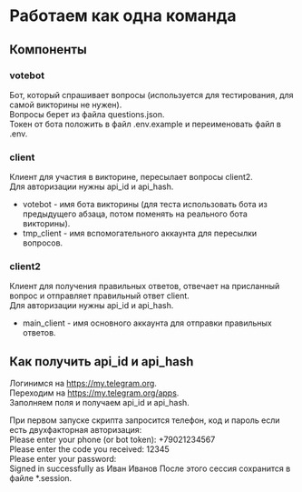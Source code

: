 # Работаем как одна команда
## Компоненты
### votebot
Бот, который спрашивает вопросы (используется для тестирования, для самой викторины не нужен).  
Вопросы берет из файла questions.json.  
Токен от бота положить в файл .env.example и переименовать файл в .env.

### client
Клиент для участия в викторине, пересылает вопросы client2.  
Для авторизации нужны api_id и api_hash.  
* votebot - имя бота викторины (для теста использовать бота из предыдущего абзаца, потом поменять на реального бота викторины).
* tmp_client - имя вспомогательного аккаунта для пересылки вопросов.

### client2
Клиент для получения правильных ответов, отвечает на присланный вопрос и отправляет правильный ответ client.  
Для авторизации нужны api_id и api_hash.
* main_client - имя основного аккаунта для отправки правильных ответов.

## Как получить api_id и api_hash
Логинимся на https://my.telegram.org.  
Переходим на https://my.telegram.org/apps.  
Заполняем поля и получаем api_id и api_hash.

При первом запуске скрипта запросится телефон, код и пароль если есть двухфакторная авторизация:  
Please enter your phone (or bot token): +79021234567  
Please enter the code you received: 12345  
Please enter your password:  
Signed in successfully as Иван Иванов
После этого сессия сохранится в файле *.session.

